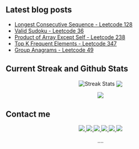 ## Latest blog posts
<!-- BLOG-POST-LIST:START -->
- [Longest Consecutive Sequence - Leetcode 128](https://jyotirmoy.hashnode.dev/leetcode-0128)
- [Valid Sudoku - Leetcode 36](https://jyotirmoy.hashnode.dev/leetcode-0036)
- [Product of Array Except Self - Leetcode 238](https://jyotirmoy.hashnode.dev/leetcode-0238)
- [Top K Frequent Elements - Leetcode 347](https://jyotirmoy.hashnode.dev/leetcode-0347)
- [Group Anagrams - Leetcode 49](https://jyotirmoy.hashnode.dev/leetcode-0049)
<!-- BLOG-POST-LIST:END -->

## Current Streak and Github Stats

<p align="center">
<img alt="Streak Stats" align="center" src="https://github-readme-streak-stats.herokuapp.com/?user=jyotirmoydotdev&card_width=420&theme=discord_old_blurple&hide_border=true"/>
<img align="center" src="https://github-readme-stats.vercel.app/api?username=jyotirmoydotdev&card_width=420&theme=discord_old_blurple&hide_border=true">
</p>

<p align="center">
<img align="center" src="https://github-readme-stats.vercel.app/api/top-langs/?username=jyotirmoydotdev&layout=compact&card_width=840&theme=discord_old_blurple&hide_border=true">
</p>

## Contact me

<p align="center">
  <a href="mailto:jyotirmoydotdev@gmail.com"> 
   <img src="https://img.shields.io/badge/Gmail-D14836?style=for-the-badge&logo=gmail&logoColor=white">
  </a>
  <a href="https://twitter.com/jyotirmoydotdev">
    <img src="https://img.shields.io/badge/Twitter-1DA1F2?style=for-the-badge&logo=twitter&logoColor=white">
  </a>
  <a href="https://instagram.com/jyotirmoydotdev">
   <img src="https://img.shields.io/badge/Instagram-E4405F?style=for-the-badge&logo=instagram&logoColor=white">
  </a>
  <a href="https://github.com/jyotirmoydotdev">
   <img src="https://img.shields.io/badge/Github-black?style=for-the-badge&logo=github&logoColor=white">
  </a>
  <a href="https://www.linkedin.com/in/jyotirmoydotdev/">
    <img src="https://img.shields.io/badge/LinkedIn-0077B5?style=for-the-badge&logo=linkedin&logoColor=white">
  </a>
  <a href="https://jyotirmoy.hashnode.dev">
    <img src="https://img.shields.io/badge/Hashnode-2962FF?style=for-the-badge&logo=hashnode&logoColor=white">
  </a>
  <!---
  <a href="https://opensea.io/jyotirmoydotdev">
    <img src="https://img.shields.io/badge/opensea-407FDB?style=for-the-badge&logo=opensea&logoColor=white">
  </a>
  --->
</p>


<p align="center">
  ....
</p>
